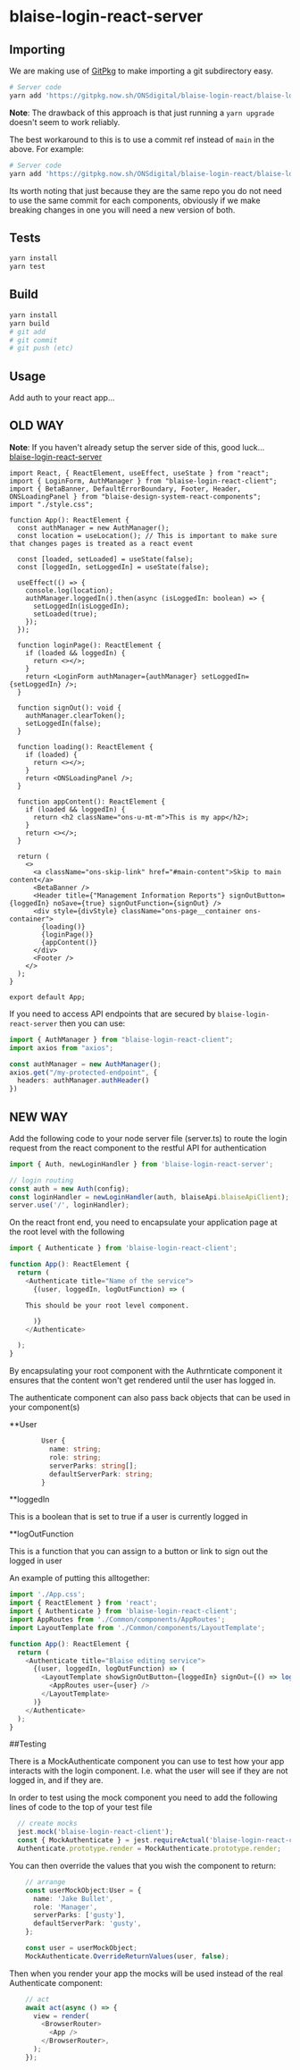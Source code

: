 # blaise-login-react-server

## Importing

We are making use of [GitPkg](https://gitpkg.vercel.app/guide/) to make importing a git subdirectory easy.

```sh
# Server code
yarn add 'https://gitpkg.now.sh/ONSdigital/blaise-login-react/blaise-login-react-server?main'
```

**Note**: The drawback of this approach is that just running a `yarn upgrade` doesn't seem to work reliably.

The best workaround to this is to use a commit ref instead of `main` in the above. For example:

```sh
# Server code
yarn add 'https://gitpkg.now.sh/ONSdigital/blaise-login-react/blaise-login-react-server?74e88ad500a734ce797df3ed3e2a85bdacb71980'
```

Its worth noting that just because they are the same repo you do not need to use the same commit for each components,
obviously if we make breaking changes in one you will need a new version of both.

## Tests

```sh
yarn install
yarn test
```

## Build

```sh
yarn install
yarn build
# git add
# git commit
# git push (etc)
```

## Usage

Add auth to your react app...

## OLD WAY

**Note**: If you haven't already setup the server side of this, good luck... [blaise-login-react-server](../blaise-login-react-server)

```tsx
import React, { ReactElement, useEffect, useState } from "react";
import { LoginForm, AuthManager } from "blaise-login-react-client";
import { BetaBanner, DefaultErrorBoundary, Footer, Header, ONSLoadingPanel } from "blaise-design-system-react-components";
import "./style.css";

function App(): ReactElement {
  const authManager = new AuthManager();
  const location = useLocation(); // This is important to make sure that changes pages is treated as a react event

  const [loaded, setLoaded] = useState(false);
  const [loggedIn, setLoggedIn] = useState(false);

  useEffect(() => {
    console.log(location);
    authManager.loggedIn().then(async (isLoggedIn: boolean) => {
      setLoggedIn(isLoggedIn);
      setLoaded(true);
    });
  });

  function loginPage(): ReactElement {
    if (loaded && loggedIn) {
      return <></>;
    }
    return <LoginForm authManager={authManager} setLoggedIn={setLoggedIn} />;
  }

  function signOut(): void {
    authManager.clearToken();
    setLoggedIn(false);
  }

  function loading(): ReactElement {
    if (loaded) {
      return <></>;
    }
    return <ONSLoadingPanel />;
  }

  function appContent(): ReactElement {
    if (loaded && loggedIn) {
      return <h2 className="ons-u-mt-m">This is my app</h2>;
    }
    return <></>;
  }

  return (
    <>
      <a className="ons-skip-link" href="#main-content">Skip to main content</a>
      <BetaBanner />
      <Header title={"Management Information Reports"} signOutButton={loggedIn} noSave={true} signOutFunction={signOut} />
      <div style={divStyle} className="ons-page__container ons-container">
        {loading()}
        {loginPage()}
        {appContent()}
      </div>
      <Footer />
    </>
  );
}

export default App;
```

If you need to access API endpoints that are secured by `blaise-login-react-server` then you can use:

```ts
import { AuthManager } from "blaise-login-react-client";
import axios from "axios";

const authManager = new AuthManager();
axios.get("/my-protected-endpoint", {
  headers: authManager.authHeader()
})
```


## NEW WAY

Add the following code to your node server file (server.ts) to route the login request from the 
react component to the restful API for authentication

```ts
import { Auth, newLoginHandler } from 'blaise-login-react-server';

// login routing
const auth = new Auth(config);
const loginHandler = newLoginHandler(auth, blaiseApi.blaiseApiClient);
server.use('/', loginHandler);

```

On the react front end, you need to encapsulate your application page at the root level with the following

```ts
import { Authenticate } from 'blaise-login-react-client';

function App(): ReactElement {
  return (
    <Authenticate title="Name of the service">
      {(user, loggedIn, logOutFunction) => (

```
        This should be your root level component.
```ts  
      )}
    </Authenticate>

  );
}

```

By encapsulating your root component with the Authrnticate component it ensures that the content won't get rendered until the user has logged in. 

The authenticate component can also pass back objects that can be used in your component(s)

**User
```ts  
        User {
          name: string;
          role: string;
          serverParks: string[];
          defaultServerPark: string;
        }
```

**loggedIn

This is a boolean that is set to true if a user is currently logged in

**logOutFunction

This is a function that you can assign to a button or link to sign out the logged in user

An example of putting this alltogether:

```ts 
import './App.css';
import { ReactElement } from 'react';
import { Authenticate } from 'blaise-login-react-client';
import AppRoutes from './Common/components/AppRoutes';
import LayoutTemplate from './Common/components/LayoutTemplate';

function App(): ReactElement {
  return (
    <Authenticate title="Blaise editing service">
      {(user, loggedIn, logOutFunction) => (
        <LayoutTemplate showSignOutButton={loggedIn} signOut={() => logOutFunction()}>
          <AppRoutes user={user} />
        </LayoutTemplate>
      )}
    </Authenticate>
  );
}

```

##Testing

There is a MockAuthenticate component you can use to test how your app interacts with the login component. I.e. what the user will see if they are not logged in, and if they are.

In order to test using the mock component you need to add the following lines of code to the top of your test file

```ts 
  // create mocks
  jest.mock('blaise-login-react-client');
  const { MockAuthenticate } = jest.requireActual('blaise-login-react-client');
  Authenticate.prototype.render = MockAuthenticate.prototype.render;
```

You can then override the values that you wish the component to return: 

```ts 
    // arrange
    const userMockObject:User = {
      name: 'Jake Bullet',
      role: 'Manager',
      serverParks: ['gusty'],
      defaultServerPark: 'gusty',
    };

    const user = userMockObject;
    MockAuthenticate.OverrideReturnValues(user, false);

```

Then when you render your app the mocks will be used instead of the real Authenticate component:

```ts 
    // act
    await act(async () => {
      view = render(
        <BrowserRouter>
          <App />
        </BrowserRouter>,
      );
    });
```